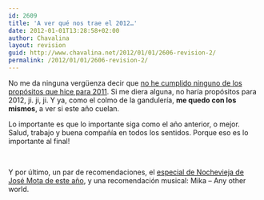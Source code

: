 ```yaml
---
id: 2609
title: 'A ver qué nos trae el 2012…'
date: 2012-01-01T13:28:58+02:00
author: Chavalina
layout: revision
guid: http://www.chavalina.net/2012/01/01/2606-revision-2/
permalink: /2012/01/01/2606-revision-2/
---
```

No me da ninguna vergüenza decir que [no he cumplido ninguno de los propósitos que hice para 2011](http://www.chavalina.net/2010/12/31/todo-pasa-y-todo-queda/). Si me diera alguna, no haría propósitos para 2012, ji. ji, ji. Y ya, como el colmo de la gandulería, **me quedo con los mismos**, a ver si este año cuelan.

Lo importante es que lo importante siga como el año anterior, o mejor. Salud, trabajo y buena compañía en todos los sentidos. Porque eso es lo importante al final!

&nbsp;

Y por último, un par de recomendaciones, el <a href="http://www.rtve.es/alacarta/videos/especiales-nochevieja-con-jose-mota/especial-nochevieja-jose-mota-seven-siete-pecados-capitales-provincia/1285081/" target="_blank">especial de Nochevieja de José Mota de este año</a>, y una recomendación musical: Mika &#8211; Any other world.

<noframes>
  In any other world<br /> You could tell the difference<br /> And let it all unfurl<br /> Into broken ruminants</p> 
  
  <p>
    Smile like you mean it<br /> And let yourself let go
  </p>
  
  <p>
    Cos it&#8217;s all in the hands of a bitter, bitter man<br /> Say goodbye to the world you thought you lived in<br /> Take a bow, play the part of a lonely lonely heart<br /> Say goodbye to the world you thought you lived in<br /> To the world you thought you lived in
  </p>
  
  <p>
    I tried to live alone<br /> But lonely is lonely, alone<br /> So human as I am<br /> I had to give up my defences
  </p>
  
  <p>
    So I smiled and tried to mean it<br /> To let myself let go
  </p>
  
  <p>
    Cos it&#8217;s all in the hands of a bitter, bitter man<br /> Say goodbye to the world you thought you lived in<br /> Take a bow, play the part of a lonely lonely heart<br /> Say goodbye to the world you thought you lived in<br /> To the world you thought you lived in
  </p>
  
  <p>
    Cos it&#8217;s all in the hands of a bitter, bitter man<br /> Say goodbye to the world you thought you lived in<br /> Take a bow, play the part of a lonely lonely heart<br /> Say goodbye to the world you thought you lived in<br /> To the world you thought you lived in
  </p>
  
  <p>
    Say goodbye to the world you thought you lived in [x2]<br /> Say goodbye
  </p>
  
  <p>
    In any other world<br /> You could tell the difference
  </p>
  
  <p>
    [Spoken]<br /> «I never ever, I forget my story.<br /> My face is not sad, but sometimes, I am sad.»</noframes>
  </p>